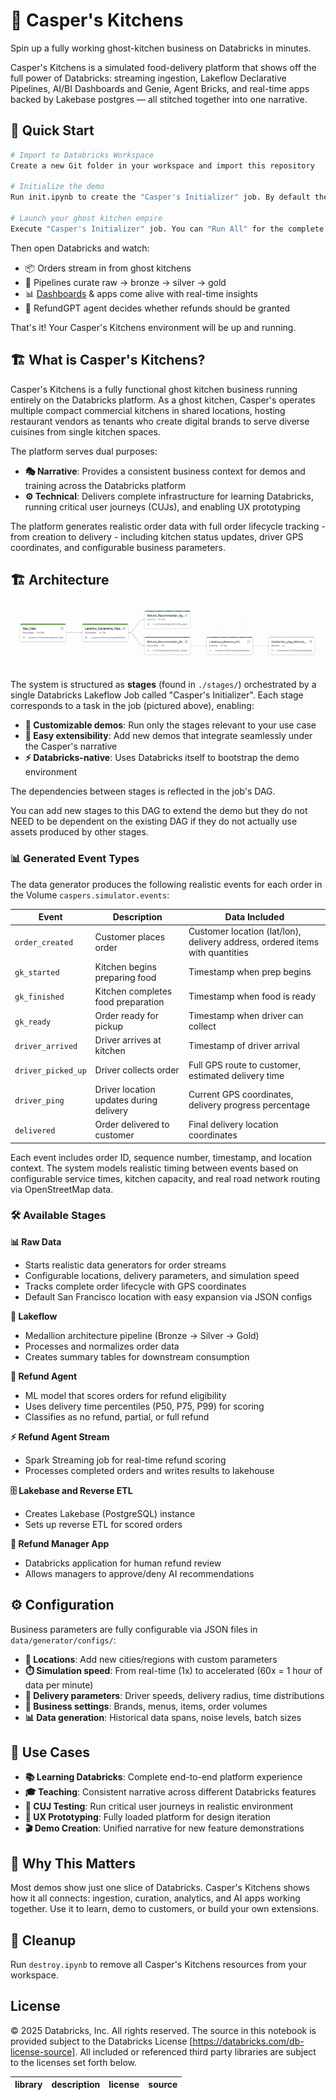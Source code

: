 # 🍔 Casper's Kitchens

Spin up a fully working ghost-kitchen business on Databricks in minutes.

Casper's Kitchens is a simulated food-delivery platform that shows off the full power of Databricks: streaming ingestion, Lakeflow Declarative Pipelines, AI/BI Dashboards and Genie, Agent Bricks, and real-time apps backed by Lakebase postgres — all stitched together into one narrative.

## 🚀 Quick Start

```bash
# Import to Databricks Workspace
Create a new Git folder in your workspace and import this repository

# Initialize the demo
Run init.ipynb to create the "Casper's Initializer" job. By default the job will use the catalog `caspers` but you may change it using the notebook parameters.

# Launch your ghost kitchen empire
Execute "Casper's Initializer" job. You can "Run All" for the complete demo, or select only specific stages (see Available Stages below)
```

Then open Databricks and watch:
- 📦 Orders stream in from ghost kitchens
- 🔄 Pipelines curate raw → bronze → silver → gold  
- 📊 [Dashboards](https://github.com/databricks-solutions/caspers-kitchens/issues/13) & apps come alive with real-time insights
- 🤖 RefundGPT agent decides whether refunds should be granted

That's it! Your Casper's Kitchens environment will be up and running.

## 🏗️ What is Casper's Kitchens?

Casper's Kitchens is a fully functional ghost kitchen business running entirely on the Databricks platform. As a ghost kitchen, Casper's operates multiple compact commercial kitchens in shared locations, hosting restaurant vendors as tenants who create digital brands to serve diverse cuisines from single kitchen spaces.

The platform serves dual purposes:
- **🎭 Narrative**: Provides a consistent business context for demos and training across the Databricks platform  
- **⚙️ Technical**: Delivers complete infrastructure for learning Databricks, running critical user journeys (CUJs), and enabling UX prototyping

The platform generates realistic order data with full order lifecycle tracking - from creation to delivery - including kitchen status updates, driver GPS coordinates, and configurable business parameters.

## 🏗️ Architecture

![Stages](./images/stages.png)

The system is structured as **stages** (found in `./stages/`) orchestrated by a single Databricks Lakeflow Job called "Casper's Initializer". Each stage corresponds to a task in the job (pictured above), enabling:

- **🎯 Customizable demos**: Run only the stages relevant to your use case
- **🔧 Easy extensibility**: Add new demos that integrate seamlessly under the Casper's narrative  
- **⚡ Databricks-native**: Uses Databricks itself to bootstrap the demo environment

The dependencies between stages is reflected in the job's DAG. 

You can add new stages to this DAG to extend the demo but they do not NEED to be dependent on the existing DAG if they do not actually use assets produced by other stages.

### 📊 Generated Event Types

The data generator produces the following realistic events for each order in the Volume `caspers.simulator.events`:

| Event | Description | Data Included |
|-------|-------------|---------------|
| `order_created` | Customer places order | Customer location (lat/lon), delivery address, ordered items with quantities |
| `gk_started` | Kitchen begins preparing food | Timestamp when prep begins |
| `gk_finished` | Kitchen completes food preparation | Timestamp when food is ready |
| `gk_ready` | Order ready for pickup | Timestamp when driver can collect |
| `driver_arrived` | Driver arrives at kitchen | Timestamp of driver arrival |
| `driver_picked_up` | Driver collects order | Full GPS route to customer, estimated delivery time |
| `driver_ping` | Driver location updates during delivery | Current GPS coordinates, delivery progress percentage |
| `delivered` | Order delivered to customer | Final delivery location coordinates |

Each event includes order ID, sequence number, timestamp, and location context. The system models realistic timing between events based on configurable service times, kitchen capacity, and real road network routing via OpenStreetMap data.

### 🛠️ Available Stages

**📊 Raw Data**
- Starts realistic data generators for order streams
- Configurable locations, delivery parameters, and simulation speed
- Tracks complete order lifecycle with GPS coordinates
- Default San Francisco location with easy expansion via JSON configs

**🔄 Lakeflow**
- Medallion architecture pipeline (Bronze → Silver → Gold)
- Processes and normalizes order data
- Creates summary tables for downstream consumption

**🤖 Refund Agent**
- ML model that scores orders for refund eligibility
- Uses delivery time percentiles (P50, P75, P99) for scoring
- Classifies as no refund, partial, or full refund

**⚡ Refund Agent Stream**
- Spark Streaming job for real-time refund scoring
- Processes completed orders and writes results to lakehouse

**🗄️ Lakebase and Reverse ETL**
- Creates Lakebase (PostgreSQL) instance
- Sets up reverse ETL for scored orders

**📱 Refund Manager App**
- Databricks application for human refund review
- Allows managers to approve/deny AI recommendations

## ⚙️ Configuration

Business parameters are fully configurable via JSON files in `data/generator/configs/`:

- **📍 Locations**: Add new cities/regions with custom parameters
- **⏱️ Simulation speed**: From real-time (1x) to accelerated (60x = 1 hour of data per minute)
- **🚚 Delivery parameters**: Driver speeds, delivery radius, time distributions
- **🏢 Business settings**: Brands, menus, items, order volumes
- **📊 Data generation**: Historical data spans, noise levels, batch sizes

## 🎯 Use Cases

- **📚 Learning Databricks**: Complete end-to-end platform experience
- **🎓 Teaching**: Consistent narrative across different Databricks features  
- **🧪 CUJ Testing**: Run critical user journeys in realistic environment
- **🎨 UX Prototyping**: Fully loaded platform for design iteration
- **🎬 Demo Creation**: Unified narrative for new feature demonstrations

## 🙌 Why This Matters

Most demos show just one slice of Databricks. Casper's Kitchens shows how it all connects: ingestion, curation, analytics, and AI apps working together. Use it to learn, demo to customers, or build your own extensions.

## 🧹 Cleanup

Run `destroy.ipynb` to remove all Casper's Kitchens resources from your workspace.

## License

© 2025 Databricks, Inc. All rights reserved. The source in this notebook is provided subject to the Databricks License [https://databricks.com/db-license-source]. All included or referenced third party libraries are subject to the licenses set forth below.

| library                                | description             | license    | source                                              |
|----------------------------------------|-------------------------|------------|-----------------------------------------------------|
